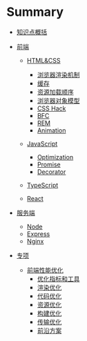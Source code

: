 # Summary

* [知识点概括](README.md)
* [前端]()
    * [HTML&CSS](FrontEnd/HTML&CSS/HTML&CSS.md)
        * [浏览器渲染机制](FrontEnd/HTML&CSS/Paint.md)
        * [缓存](FrontEnd/HTML&CSS/Cache.md)
        * [资源加载顺序](FrontEnd/HTML&CSS/LoadSource.md)
        * [浏览器对象模型](FrontEnd/HTML&CSS/BOM.md)
        * [CSS Hack](FrontEnd/HTML&CSS/CSSHack.md)
        * [BFC](FrontEnd/HTML&CSS/BFC.md)
        * [REM](FrontEnd/HTML&CSS/Rem.md)
        * [Animation](FrontEnd/HTML&CSS/Animation.md)

    * [JavaScript](FrontEnd/JavaScript/JavaScript.md)
        * [Optimization](FrontEnd/JavaScript/Optimization.md)
        * [Promise](FrontEnd/JavaScript/Promise.md)
        * [Decorator](FrontEnd/JavaScript/Decorator.md)

    * [TypeScript](FrontEnd/TypeScript.md)
    * [React](FrontEnd/React.md)

* [服务端]()
    * [Node](BackEnd/Node.md)
    * [Express](BackEnd/Express.md)
    * [Nginx](BackEnd/Nginx.md)

* [专项]()
    * [前端性能优化]()
        * [优化指标和工具](Series/Optimization/Standard&Tools.md)
        * [渲染优化](Series/Optimization/Render.md)
        * [代码优化](Series/Optimization/Code.md)
        * [资源优化](Series/Optimization/Resource.md)
        * [构建优化](Series/Optimization/Build.md)
        * [传输优化](Series/Optimization/Transfer.md)
        * [前沿方案](Series/Optimization/Solution.md)

